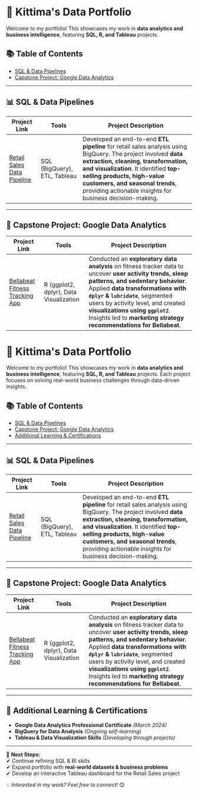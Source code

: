 # 📂 Kittima's Data Portfolio  

Welcome to my portfolio! This showcases my work in **data analytics and business intelligence**, featuring **SQL, R, and Tableau** projects.  

## 📚 Table of Contents  
- [SQL & Data Pipelines](#sql--data-pipelines)  
- [Capstone Project: Google Data Analytics](#capstone-project-google-data-analytics)  

---

## 📊 SQL & Data Pipelines  
| Project Link | Tools | Project Description |  
|---|---|---|  
| [Retail Sales Data Pipeline](https://github.com/KittimaRodriguez/CaseStudy/tree/main/retail-sales-pipeline) | SQL (BigQuery), ETL, Tableau | Developed an end-to-end **ETL pipeline** for retail sales analysis using BigQuery. The project involved **data extraction, cleaning, transformation, and visualization**. It identified **top-selling products, high-value customers, and seasonal trends**, providing actionable insights for business decision-making. |  

---

## 🔎 Capstone Project: Google Data Analytics  
| Project Link | Tools | Project Description |  
|---|---|---|  
| [Bellabeat Fitness Tracking App](https://github.com/KittimaRodriguez/data-analytics-case-study/tree/main/bellabeat-case-study) | R (ggplot2, dplyr), Data Visualization | Conducted an **exploratory data analysis** on fitness tracker data to uncover **user activity trends, sleep patterns, and sedentary behavior**. Applied **data transformations with `dplyr` & `lubridate`**, segmented users by activity level, and created **visualizations using `ggplot2`**. Insights led to **marketing strategy recommendations for Bellabeat**. |  
# 📂 Kittima's Data Portfolio  

Welcome to my portfolio! This showcases my work in **data analytics and business intelligence**, featuring **SQL, R, and Tableau** projects. Each project focuses on solving real-world business challenges through data-driven insights.

## 📚 Table of Contents  
- [SQL & Data Pipelines](#sql--data-pipelines)  
- [Capstone Project: Google Data Analytics](#capstone-project-google-data-analytics)  
- [Additional Learning & Certifications](#additional-learning--certifications)  

---

## 📊 SQL & Data Pipelines  
| Project Link | Tools | Project Description |  
|---|---|---|  
| [Retail Sales Data Pipeline](https://github.com/KittimaRodriguez/CaseStudy/tree/main/retail-sales-pipeline) | SQL (BigQuery), ETL, Tableau | Developed an end-to-end **ETL pipeline** for retail sales analysis using BigQuery. The project involved **data extraction, cleaning, transformation, and visualization**. It identified **top-selling products, high-value customers, and seasonal trends**, providing actionable insights for business decision-making. |  

---

## 🔎 Capstone Project: Google Data Analytics  
| Project Link | Tools | Project Description |  
|---|---|---|  
| [Bellabeat Fitness Tracking App](https://github.com/KittimaRodriguez/data-analytics-case-study/tree/main/bellabeat-case-study) | R (ggplot2, dplyr), Data Visualization | Conducted an **exploratory data analysis** on fitness tracker data to uncover **user activity trends, sleep patterns, and sedentary behavior**. Applied **data transformations with `dplyr` & `lubridate`**, segmented users by activity level, and created **visualizations using `ggplot2`**. Insights led to **marketing strategy recommendations for Bellabeat**. |  

---

## 📜 Additional Learning & Certifications  
- **Google Data Analytics Professional Certificate** *(March 2024)*  
- **BigQuery for Data Analysis** *(Ongoing self-learning)*  
- **Tableau & Data Visualization Skills** *(Developing through projects)*  

---

🚀 **Next Steps:**  
✔ Continue refining SQL & BI skills  
✔ Expand portfolio with **real-world datasets & business problems**  
✔ Develop an interactive Tableau dashboard for the Retail Sales project  

💡 *Interested in my work? Feel free to connect!* 😊
